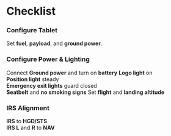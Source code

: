 # Checklist
 
### Configure Tablet  
Set **fuel**, **payload**, and **ground power**.   

### Configure Power & Lighting  
Connect **Ground power** and turn on **battery**
**Logo light** on  
**Position light** steady  
**Emergency exit lights** guard closed  
**Seatbelt** and **no smoking signs** 
Set **flight** and **landing altitude**  

### IRS Alignment  
**IRS** to **HGD/STS**  
**IRS L** and **R** to **NAV**  

